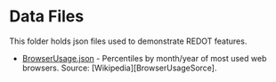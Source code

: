# Data Files

This folder holds json files used to demonstrate REDOT features.

* [BrowserUsage.json][BrowserUsage] - Percentiles by month/year of most used web browsers. Source: [Wikipedia][BrowserUsageSorce]. 

[BrowserUsage]: https://github.com/renato-mauro/redot/tree/master/data/BrowserUsage.json
[BrowserUsageSource]: https://en.wikipedia.org/wiki/Usage_share_of_web_browsers#W3Counter_.28May_2007_to_present.29

